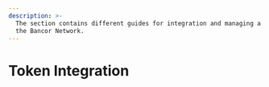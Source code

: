 ```yaml
---
description: >-
  The section contains different guides for integration and managing a token on
  the Bancor Network.
---
```


# Token Integration

